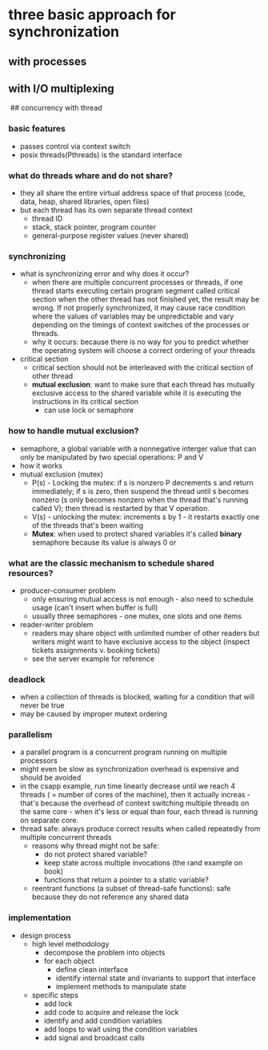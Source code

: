 # three basic approach for synchronization
  ## with processes
  ## with I/O multiplexing
  
  ## concurrency with thread
### basic features
  - passes control via context switch
  - posix threads(Pthreads) is the standard interface
  
### what do threads whare and do not share?
  - they all share the entire virtual address space of that process (code, data, heap, shared libraries, open files)
  - but each thread has its own separate thread context
    - thread ID
    - stack, stack pointer, program counter
    - general-purpose register values (never shared)
   
### synchronizing 
  -  what is synchronizing error and why does it occur? 
     - when there are multiple concurrent processes or threads, if one thread starts executing certain program segment called critical section when the other thread has not finished yet, the result may be wrong. If not properly synchronized, it may cause race condition where the values of variables may be unpredictable and vary depending on the timings of context switches of the processes or threads.
     - why it occurs: because there is no way for you to predict whether the operating system will choose a correct ordering of your threads
  - critical section
    - critical section should not be interleaved with the critical section of other thread
    - **mutual exclusion**: want to make sure that each thread has mutually exclusive access to the shared variable while it is executing the instructions in its critical section
      - can use lock or semaphore
      
### how to handle mutual exclusion?
  - semaphore, a global variable with a nonnegative interger value that can only be manipulated by two special operations: P and V
  - how it works
  - mutual exclusion (mutex)
    - P(s) - Locking the mutex: if s is nonzero P decrements s and return immediately; if s is zero, then suspend the thread until s becomes nonzero (s only becomes nonzero when the thread that's running called V); then thread is restarted by that V operation.
    - V(s) - unlocking the mutex: increments s by 1 - it restarts exactly one of the threads that's been waiting
    - **Mutex**: when used to protect shared variables it's called **binary** semaphore because its value is always 0 or
    
### what are the classic mechanism to schedule shared resources?

  - producer-consumer problem
    - only ensuring mutual access is not enough - also need to schedule usage (can't insert when buffer is full)
    - usually three semaphores - one mutex, one slots and one items
  - reader-writer problem
    - readers may share object with unlimited number of other readers but writers might want to have exclusive access to the object (inspect tickets assignments v. booking tickets)
    - see the server example for reference
### deadlock
  - when a collection of threads is blocked, waiting for a condition that will never be true
  - may be caused by improper mutext ordering
  
### parallelism
   - a parallel program is a concurrent program running on multiple processors
   - might even be slow as synchronization overhead is expensive and should be avoided
   - in the csapp example, run time linearly decrease until we reach 4 threads ( = number of cores of the machine), then it actually increas - that's because the overhead of context switching multiple threads on the same core - when it's less or equal than four, each thread is running on separate core.
 - thread safe: always produce correct results when called repeatedly from multiple concurrent threads
   - reasons why thread might not be safe:
      - do not protect shared variable?
      - keep state across multiple invocations (the rand example on book)
      - functions that return a pointer to a static variable?
   - reentrant functions (a subset of thread-safe functions): safe because they do not reference any shared data

### implementation 
- design process
  - high level methodology
    - decompose the problem into objects
    - for each object
      - define clean interface
      - identify internal state and invariants to support that interface
      - implement methods to manipulate state
  - specific steps
    - add lock
    - add code to acquire and release the lock
    - identify and add condition variables
    - add loops to wait using the condition variables
    - add signal and broadcast calls
